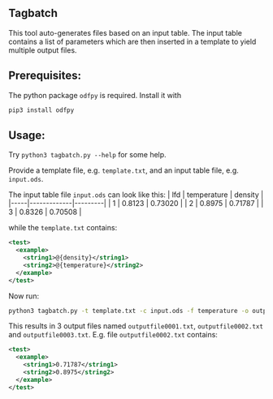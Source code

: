 Tagbatch
------------

This tool auto-generates files based on an input table. The input table contains a list of parameters which are then inserted in a template to yield multiple output files.


Prerequisites:
--------------

The python package `odfpy` is required. Install it with

```sh
pip3 install odfpy
```

Usage:
--------------

Try `python3 tagbatch.py --help` for some help.

Provide a template file, e.g. `template.txt`, and an input table file, e.g. `input.ods`.

The input table file `input.ods` can look like this:
| lfd | temperature | density |
|-----|-------------|---------|
| 1   | 0.8123      | 0.73020 |
| 2   | 0.8975      | 0.71787 |
| 3   | 0.8326      | 0.70508 |

while the `template.txt` contains:
```xml
<test>
  <example>
    <string1>@{density}</string1>
    <string2>@{temperature}</string2>
  </example>
</test>
```

Now run:
```sh
python3 tagbatch.py -t template.txt -c input.ods -f temperature -o outputfile -v
```

This results in 3 output files named `outputfile0001.txt`, `outputfile0002.txt` and `outputfile0003.txt`.
E.g. file `outputfile0002.txt` contains:
```xml
<test>
  <example>
    <string1>0.71787</string1>
    <string2>0.8975</string2>
  </example>
</test>
```
